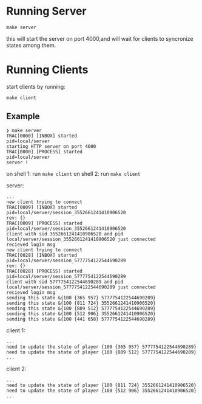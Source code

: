 # Running Server

```
make server
```

this will start the server on port 4000,and will wait for clients to syncronize states among them.

# Running Clients

start clients by running:

```
make client
```

## Example

```
❯ make server
TRAC[0000] [INBOX] started                               pid=local/server
starting HTTP server on port 4000
TRAC[0000] [PROCESS] started                             pid=local/server
server !
```

on shell 1: run `make client`
on shell 2: run `make client`

server:

```
...
new client trying to connect
TRAC[0009] [INBOX] started pid=local/server/session_3552661241410906520
rev: {}
TRAC[0009] [PROCESS] started pid=local/server/session_3552661241410906520
client with sid 3552661241410906520 and pid local/server/session_3552661241410906520 just connected
recieved login msg
new client trying to connect
TRAC[0028] [INBOX] started pid=local/server/session_5777754122544690289
rev: {}
TRAC[0028] [PROCESS] started pid=local/server/session_5777754122544690289
client with sid 5777754122544690289 and pid local/server/session_5777754122544690289 just connected
recieved login msg
sending this state &{100 {365 957} 5777754122544690289}
sending this state &{100 {811 724} 3552661241410906520}
sending this state &{100 {889 512} 5777754122544690289}
sending this state &{100 {512 906} 3552661241410906520}
sending this state &{100 {441 658} 5777754122544690289}
```

client 1:

```
...
need to update the state of player {100 {365 957} 5777754122544690289}
need to update the state of player {100 {889 512} 5777754122544690289}
...
```

client 2:

```
...
need to update the state of player {100 {811 724} 3552661241410906520}
need to update the state of player {100 {512 906} 3552661241410906520}
...
```
